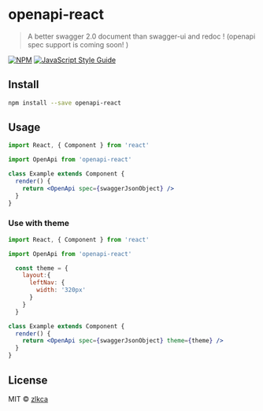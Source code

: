 # openapi-react

> A better swagger 2.0 document than swagger-ui and redoc ! (openapi spec support is coming soon! )

[![NPM](https://img.shields.io/npm/v/openapi-react.svg)](https://www.npmjs.com/package/openapi-react) [![JavaScript Style Guide](https://img.shields.io/badge/code_style-standard-brightgreen.svg)](https://standardjs.com)

## Install

```bash
npm install --save openapi-react
```

## Usage

```jsx
import React, { Component } from 'react'

import OpenApi from 'openapi-react'

class Example extends Component {
  render() {
    return <OpenApi spec={swaggerJsonObject} />
  }
}
```

### Use with theme

```jsx
import React, { Component } from 'react'

import OpenApi from 'openapi-react'

  const theme = {
    layout:{
      leftNav: {
        width: '320px'
      }
    }
  }

class Example extends Component {
  render() {
    return <OpenApi spec={swaggerJsonObject} theme={theme} />
  }
}
```


## License

MIT © [zlkca](https://github.com/zlkca)
